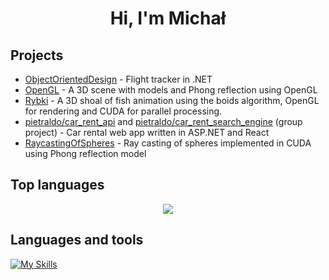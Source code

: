 <h1 align="center">Hi, I'm Michał</h1>

## Projects
- [ObjectOrientedDesign](https://github.com/Popke523/ObjectOrientedDesign) - Flight tracker in .NET
- [OpenGL](https://github.com/Popke523/OpenGL) - A 3D scene with models and Phong reflection using OpenGL
- [Rybki](https://github.com/Popke523/Rybki) - A 3D shoal of fish animation using the boids algorithm, OpenGL for rendering and CUDA for parallel processing.
- [pietraldo/car_rent_api](https://github.com/pietraldo/car_rent_api) and [pietraldo/car_rent_search_engine](https://github.com/pietraldo/car_rent_search_engine) (group project) - Car rental web app written in ASP.NET and React
- [RaycastingOfSpheres](https://github.com/Popke523/RaycastingOfSpheres) - Ray casting of spheres implemented in CUDA using Phong reflection model

## Top languages
<p align="center">
    <img src="https://github-readme-stats-eosin-one-98.vercel.app/api/top-langs/?username=Popke523&theme=dark&layout=compact&hide_border=false&count_private=true&hide_title=true">
</p>

## Languages and tools
[![My Skills](https://skillicons.dev/icons?i=cs,cpp,c,python,linux,html,css,js,rider,visualstudio&theme=dark)](https://skillicons.dev)

